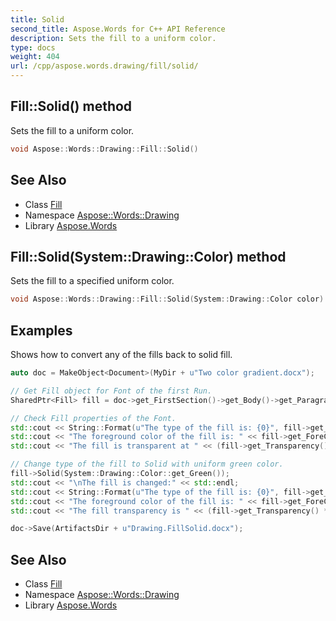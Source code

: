```yaml
---
title: Solid
second_title: Aspose.Words for C++ API Reference
description: Sets the fill to a uniform color.
type: docs
weight: 404
url: /cpp/aspose.words.drawing/fill/solid/
---
```

## Fill::Solid() method


Sets the fill to a uniform color.

```cpp
void Aspose::Words::Drawing::Fill::Solid()
```

## See Also

* Class [Fill](../)
* Namespace [Aspose::Words::Drawing](../../)
* Library [Aspose.Words](../../../)
## Fill::Solid(System::Drawing::Color) method


Sets the fill to a specified uniform color.

```cpp
void Aspose::Words::Drawing::Fill::Solid(System::Drawing::Color color)
```


## Examples



Shows how to convert any of the fills back to solid fill. 
```cpp
auto doc = MakeObject<Document>(MyDir + u"Two color gradient.docx");

// Get Fill object for Font of the first Run.
SharedPtr<Fill> fill = doc->get_FirstSection()->get_Body()->get_Paragraphs()->idx_get(0)->get_Runs()->idx_get(0)->get_Font()->get_Fill();

// Check Fill properties of the Font.
std::cout << String::Format(u"The type of the fill is: {0}", fill->get_FillType()) << std::endl;
std::cout << "The foreground color of the fill is: " << fill->get_ForeColor() << std::endl;
std::cout << "The fill is transparent at " << (fill->get_Transparency() * 100) << "%" << std::endl;

// Change type of the fill to Solid with uniform green color.
fill->Solid(System::Drawing::Color::get_Green());
std::cout << "\nThe fill is changed:" << std::endl;
std::cout << String::Format(u"The type of the fill is: {0}", fill->get_FillType()) << std::endl;
std::cout << "The foreground color of the fill is: " << fill->get_ForeColor() << std::endl;
std::cout << "The fill transparency is " << (fill->get_Transparency() * 100) << "%" << std::endl;

doc->Save(ArtifactsDir + u"Drawing.FillSolid.docx");
```

## See Also

* Class [Fill](../)
* Namespace [Aspose::Words::Drawing](../../)
* Library [Aspose.Words](../../../)
